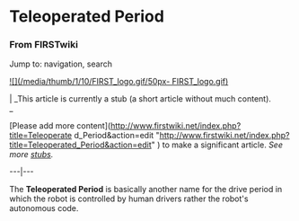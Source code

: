 # Teleoperated Period

### From FIRSTwiki

Jump to: navigation, search

[![](/media/thumb/1/10/FIRST_logo.gif/50px-
FIRST_logo.gif)](Image:FIRST_logo.gif "" )

|  _This article is currently a stub (a short article without much content).  
_

[Please add more content](http://www.firstwiki.net/index.php?title=Teleoperate
d_Period&action=edit
"http://www.firstwiki.net/index.php?title=Teleoperated_Period&action=edit" )
to make a significant article. _See more [stubs](Special:Shortpages
"Special:Shortpages" )._  
  
---|---  
  
  
The **Teleoperated Period** is basically another name for the drive period in
which the robot is controlled by human drivers rather the robot's autonomous
code.

